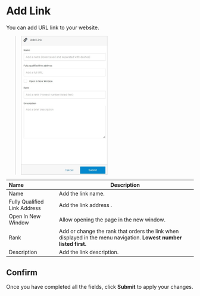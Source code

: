 # Add Link 

You can add URL link to your website.

><img src="../../../../images/documents9.jpg" alt="documents9" style="width: 50%; display: block"></a>

**Name** | **Description**
:--- | ---
Name | Add the link name.
Fully Qualified Link Address | Add the link address .
Open In New Window | Allow opening the page in the new window.
Rank | Add or change the rank that orders the link when displayed in the menu navigation. **Lowest number listed first.**
Description | Add the link description.

## Confirm

Once you have completed all the fields, click **Submit** to apply your changes.